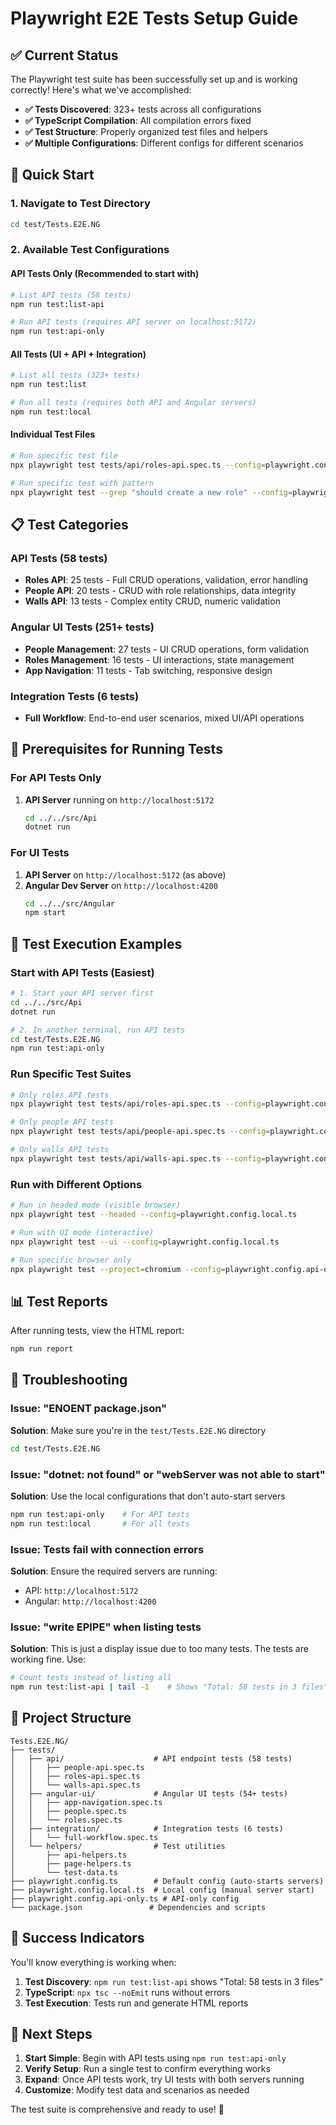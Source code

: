 # Playwright E2E Tests Setup Guide

## ✅ Current Status

The Playwright test suite has been successfully set up and is working correctly! Here's what we've accomplished:

- **✅ Tests Discovered**: 323+ tests across all configurations
- **✅ TypeScript Compilation**: All compilation errors fixed
- **✅ Test Structure**: Properly organized test files and helpers
- **✅ Multiple Configurations**: Different configs for different scenarios

## 🚀 Quick Start

### 1. Navigate to Test Directory
```bash
cd test/Tests.E2E.NG
```

### 2. Available Test Configurations

#### **API Tests Only** (Recommended to start with)
```bash
# List API tests (58 tests)
npm run test:list-api

# Run API tests (requires API server on localhost:5172)
npm run test:api-only
```

#### **All Tests** (UI + API + Integration)
```bash
# List all tests (323+ tests)
npm run test:list

# Run all tests (requires both API and Angular servers)
npm run test:local
```

#### **Individual Test Files**
```bash
# Run specific test file
npx playwright test tests/api/roles-api.spec.ts --config=playwright.config.api-only.ts

# Run specific test with pattern
npx playwright test --grep "should create a new role" --config=playwright.config.api-only.ts
```

## 📋 Test Categories

### API Tests (58 tests)
- **Roles API**: 25 tests - Full CRUD operations, validation, error handling
- **People API**: 20 tests - CRUD with role relationships, data integrity
- **Walls API**: 13 tests - Complex entity CRUD, numeric validation

### Angular UI Tests (251+ tests)
- **People Management**: 27 tests - UI CRUD operations, form validation
- **Roles Management**: 16 tests - UI interactions, state management
- **App Navigation**: 11 tests - Tab switching, responsive design

### Integration Tests (6 tests)
- **Full Workflow**: End-to-end user scenarios, mixed UI/API operations

## 🔧 Prerequisites for Running Tests

### For API Tests Only
1. **API Server** running on `http://localhost:5172`
   ```bash
   cd ../../src/Api
   dotnet run
   ```

### For UI Tests
1. **API Server** on `http://localhost:5172` (as above)
2. **Angular Dev Server** on `http://localhost:4200`
   ```bash
   cd ../../src/Angular
   npm start
   ```

## 🎯 Test Execution Examples

### Start with API Tests (Easiest)
```bash
# 1. Start your API server first
cd ../../src/Api
dotnet run

# 2. In another terminal, run API tests
cd test/Tests.E2E.NG
npm run test:api-only
```

### Run Specific Test Suites
```bash
# Only roles API tests
npx playwright test tests/api/roles-api.spec.ts --config=playwright.config.api-only.ts

# Only people API tests  
npx playwright test tests/api/people-api.spec.ts --config=playwright.config.api-only.ts

# Only walls API tests
npx playwright test tests/api/walls-api.spec.ts --config=playwright.config.api-only.ts
```

### Run with Different Options
```bash
# Run in headed mode (visible browser)
npx playwright test --headed --config=playwright.config.local.ts

# Run with UI mode (interactive)
npx playwright test --ui --config=playwright.config.local.ts

# Run specific browser only
npx playwright test --project=chromium --config=playwright.config.api-only.ts
```

## 📊 Test Reports

After running tests, view the HTML report:
```bash
npm run report
```

## 🐛 Troubleshooting

### Issue: "ENOENT package.json"
**Solution**: Make sure you're in the `test/Tests.E2E.NG` directory
```bash
cd test/Tests.E2E.NG
```

### Issue: "dotnet: not found" or "webServer was not able to start"
**Solution**: Use the local configurations that don't auto-start servers
```bash
npm run test:api-only    # For API tests
npm run test:local       # For all tests
```

### Issue: Tests fail with connection errors
**Solution**: Ensure the required servers are running:
- API: `http://localhost:5172`
- Angular: `http://localhost:4200`

### Issue: "write EPIPE" when listing tests
**Solution**: This is just a display issue due to too many tests. The tests are working fine. Use:
```bash
# Count tests instead of listing all
npm run test:list-api | tail -1    # Shows "Total: 58 tests in 3 files"
```

## 📁 Project Structure

```
Tests.E2E.NG/
├── tests/
│   ├── api/                    # API endpoint tests (58 tests)
│   │   ├── people-api.spec.ts
│   │   ├── roles-api.spec.ts
│   │   └── walls-api.spec.ts
│   ├── angular-ui/             # Angular UI tests (54+ tests)
│   │   ├── app-navigation.spec.ts
│   │   ├── people.spec.ts
│   │   └── roles.spec.ts
│   ├── integration/            # Integration tests (6 tests)
│   │   └── full-workflow.spec.ts
│   └── helpers/                # Test utilities
│       ├── api-helpers.ts
│       ├── page-helpers.ts
│       └── test-data.ts
├── playwright.config.ts        # Default config (auto-starts servers)
├── playwright.config.local.ts  # Local config (manual server start)
├── playwright.config.api-only.ts # API-only config
└── package.json               # Dependencies and scripts
```

## 🎉 Success Indicators

You'll know everything is working when:

1. **Test Discovery**: `npm run test:list-api` shows "Total: 58 tests in 3 files"
2. **TypeScript**: `npx tsc --noEmit` runs without errors
3. **Test Execution**: Tests run and generate HTML reports

## 🚀 Next Steps

1. **Start Simple**: Begin with API tests using `npm run test:api-only`
2. **Verify Setup**: Run a single test to confirm everything works
3. **Expand**: Once API tests work, try UI tests with both servers running
4. **Customize**: Modify test data and scenarios as needed

The test suite is comprehensive and ready to use! 🎯